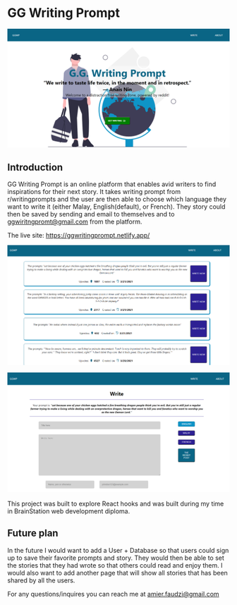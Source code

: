 # GG Writing Prompt

![Home](ggfrontpage.PNG)

## Introduction
GG Writing Prompt is an online platform that enables avid writers to find inspirations for their next story. 
It takes writing prompt from r/writingprompts and the user are then able to choose which language they want to write it (either Malay, English(default), or French). They story could then be saved by sending and email to themselves and to ggwiritngpromt@gmail.com from the platform.

The live site: https://ggwritingprompt.netlify.app/

![WritingPrompts](ggwrite.PNG)

![Writing](ggwritepost.PNG)

This project was built to explore React hooks and was built during my time in BrainStation web development diploma.

## Future plan
In the future I would want to add a User + Database so that users could sign up to save their favorite prompts and story. They would then be able to set the stories that they had wrote so that others could read and enjoy them. I would also want to add another page that will show all stories that has been shared by all the users.

For any questions/inquires you can reach me at amier.faudzi@gmail.com
